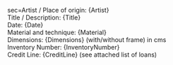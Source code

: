 sec=Artist / Place of origin: {Artist} <br>Title / Description:  {Title}<br>Date: {Date}<br>Material and technique: {Material}<br>Dimensions: {Dimensions} (with/without frame) in cms<br>Inventory Number: {InventoryNumber}<br>Credit Line: {CreditLine} (see attached list of loans)
